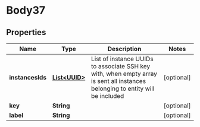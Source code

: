 
# Body37

## Properties
Name | Type | Description | Notes
------------ | ------------- | ------------- | -------------
**instancesIds** | [**List&lt;UUID&gt;**](UUID.md) | List of instance UUIDs to associate SSH key with, when empty array is sent all instances belonging       to entity will be included |  [optional]
**key** | **String** |  |  [optional]
**label** | **String** |  |  [optional]



